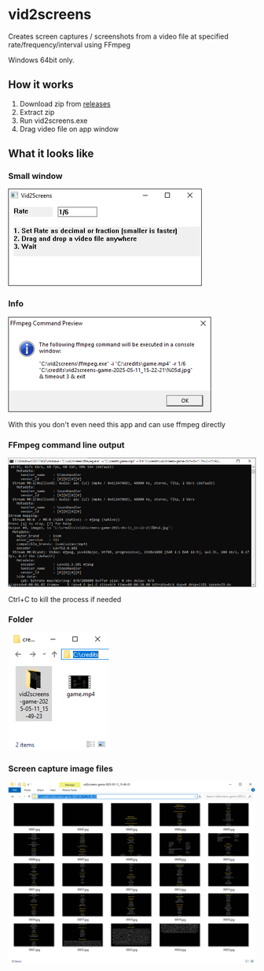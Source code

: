 # vid2screens
Creates screen captures / screenshots from a video file at specified rate/frequency/interval using FFmpeg

Windows 64bit only.

## How it works

1. Download zip from [releases](https://github.com/FishieCat/vid2screens/releases)
2. Extract zip
3. Run vid2screens.exe
4. Drag video file on app window

## What it looks like

### Small window

![A window](https://raw.githubusercontent.com/FishieCat/vid2screens/main/v2s_1.png)

### Info

![Info on how to just use ffmpeg instead](https://raw.githubusercontent.com/FishieCat/vid2screens/main/v2s_2.png)

With this you don't even need this app and can use ffmpeg directly

### FFmpeg command line output

![Command line window](https://raw.githubusercontent.com/FishieCat/vid2screens/main/v2s_3.png)

Ctrl+C to kill the process if needed

### Folder

![Where the output goes](https://raw.githubusercontent.com/FishieCat/vid2screens/main/v2s_4.png)

### Screen capture image files

![Image file ouput](https://raw.githubusercontent.com/FishieCat/vid2screens/main/v2s_5.png)
